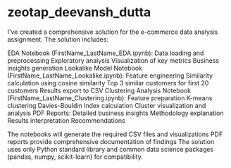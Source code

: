 # zeotap_deevansh_dutta
I've created a comprehensive solution for the e-commerce data analysis assignment. The solution includes:

EDA Notebook (FirstName_LastName_EDA.ipynb):
Data loading and preprocessing
Exploratory analysis
Visualization of key metrics
Business insights generation
Lookalike Model Notebook (FirstName_LastName_Lookalike.ipynb):
Feature engineering
Similarity calculation using cosine similarity
Top 3 similar customers for first 20 customers
Results export to CSV
Clustering Analysis Notebook (FirstName_LastName_Clustering.ipynb):
Feature preparation
K-means clustering
Davies-Bouldin Index calculation
Cluster visualization and analysis
PDF Reports:
Detailed business insights
Methodology explanation
Results interpretation
Recommendations

The notebooks will generate the required CSV files and visualizations
PDF reports provide comprehensive documentation of findings
The solution uses only Python standard library and common data science packages (pandas, numpy, scikit-learn) for compatibility.
